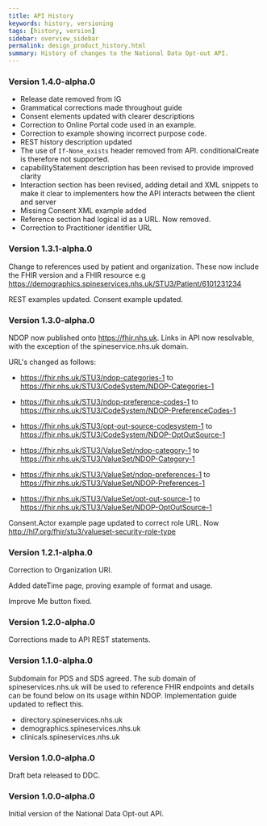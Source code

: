 ```yaml
---
title: API History
keywords: history, versioning
tags: [history, version]
sidebar: overview_sidebar
permalink: design_product_history.html
summary: History of changes to the National Data Opt-out API.
---
```


### Version 1.4.0-alpha.0

- Release date removed from IG
- Grammatical corrections made throughout guide
- Consent elements updated with clearer descriptions
- Correction to Online Portal code used in an example.
- Correction to example showing incorrect purpose code.
- REST history description updated
- The use of `If-None_exists` header removed from API. conditionalCreate is therefore not supported.
- capabilityStatement description has been revised to provide improved clarity
- Interaction section has been revised, adding detail and XML snippets to make it clear to implementers how the API interacts between the client and server 
- Missing Consent XML example added
- Reference section had logical id as a URL. Now removed.
- Correction to Practitioner identifier URL

### Version 1.3.1-alpha.0

Change to references used by patient and organization. These now include the FHIR version and a FHIR resource e.g https://demographics.spineservices.nhs.uk/STU3/Patient/6101231234

REST examples updated.
Consent example updated.


### Version 1.3.0-alpha.0

NDOP now published onto https://fhir.nhs.uk. Links in API now resolvable, with the exception of the spineservice.nhs.uk domain.

URL's changed as follows:

- https://fhir.nhs.uk/STU3/ndop-categories-1 to https://fhir.nhs.uk/STU3/CodeSystem/NDOP-Categories-1
- https://fhir.nhs.uk/STU3/ndop-preference-codes-1 to https://fhir.nhs.uk/STU3/CodeSystem/NDOP-PreferenceCodes-1
- https://fhir.nhs.uk/STU3/opt-out-source-codesystem-1 to https://fhir.nhs.uk/STU3/CodeSystem/NDOP-OptOutSource-1

- https://fhir.nhs.uk/STU3/ValueSet/ndop-category-1 to https://fhir.nhs.uk/STU3/ValueSet/NDOP-Category-1
- https://fhir.nhs.uk/STU3/ValueSet/ndop-preferences-1 to https://fhir.nhs.uk/STU3/ValueSet/NDOP-Preferences-1
- https://fhir.nhs.uk/STU3/ValueSet/opt-out-source-1 to https://fhir.nhs.uk/STU3/ValueSet/NDOP-OptOutSource-1

Consent.Actor example page updated to correct role URL. Now http://hl7.org/fhir/stu3/valueset-security-role-type


### Version 1.2.1-alpha.0

Correction to Organization URI.

Added dateTime page, proving example of format and usage.

Improve Me button fixed. 
 
### Version 1.2.0-alpha.0 ###

Corrections made to API REST statements.


### Version 1.1.0-alpha.0 ###

Subdomain for PDS and SDS agreed. The sub domain of spineservices.nhs.uk will be used to reference FHIR endpoints and details can be found below on its usage within NDOP. Implementation guide updated to reflect this.

- directory.spineservices.nhs.uk
- demographics.spineservices.nhs.uk
- clinicals.spineservices.nhs.uk



### Version 1.0.0-alpha.0 ###

Draft beta released to DDC.

### Version 1.0.0-alpha.0 ###

Initial version of the National Data Opt-out API.

